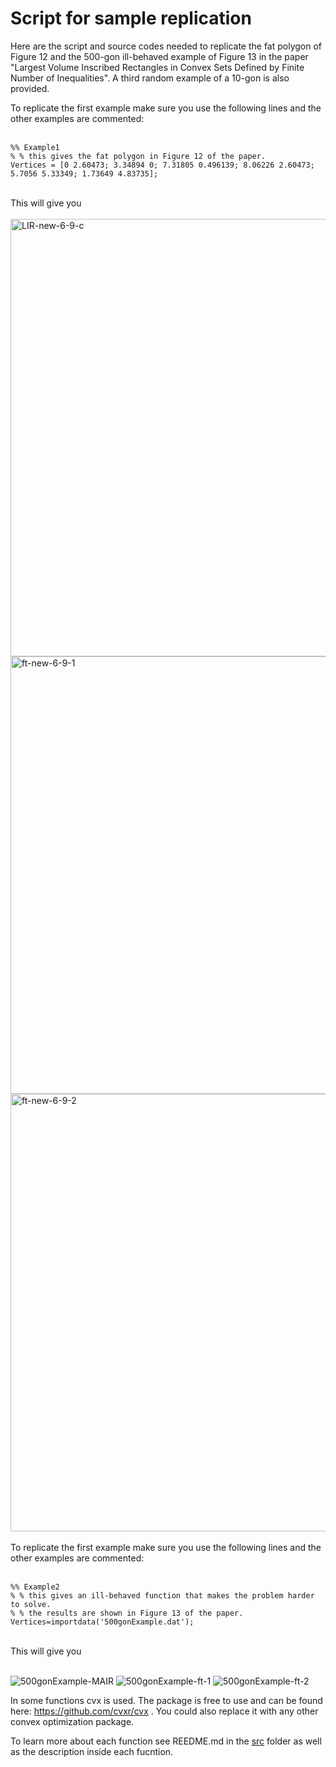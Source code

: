 # Script for sample replication

Here are the script and source codes needed to replicate the fat polygon of Figure 12 and the 500-gon ill-behaved example of Figure 13 in the paper "Largest Volume Inscribed Rectangles in Convex Sets Defined by Finite Number of Inequalities". A third random example of a 10-gon is also provided.

To replicate the first example make sure you use the following lines and the other examples are commented:
<br />
<br />
```
%% Example1
% % this gives the fat polygon in Figure 12 of the paper.
Vertices = [0 2.60473; 3.34894 0; 7.31805 0.496139; 8.06226 2.60473; 5.7056 5.33349; 1.73649 4.83735];
```
<br />
This will give you
<br />
<br />

<img width="700" alt="LIR-new-6-9-c" src="https://github.com/behroozim/2022.0239/assets/50671703/5735e4f5-ec81-49ef-9de2-9c3159b9172d">
<img width="700" alt="ft-new-6-9-1" src="https://github.com/behroozim/2022.0239/assets/50671703/24619e98-529b-4325-94cc-7184d91f1ffd">
<img width="700" alt="ft-new-6-9-2" src="https://github.com/behroozim/2022.0239/assets/50671703/8b904bbd-a10e-45a9-b31e-acade813727e">

<br />
<br />
To replicate the first example make sure you use the following lines and the other examples are commented:
<br />
<br />

```
%% Example2
% % this gives an ill-behaved function that makes the problem harder to solve.
% % the results are shown in Figure 13 of the paper.
Vertices=importdata('500gonExample.dat'); 
```
<br />
This will give you
<br />
<br />

![500gonExample-MAIR](https://github.com/behroozim/2022.0239/assets/50671703/120261f7-5ca0-430f-8257-521e3a8bc76d)
![500gonExample-ft-1](https://github.com/behroozim/2022.0239/assets/50671703/b99b9a73-3e04-407c-a9c8-b3b88a29b2d2)
![500gonExample-ft-2](https://github.com/behroozim/2022.0239/assets/50671703/80b3aa02-a319-47b6-a10b-1660229a1b84)

In some functions cvx is used. The package is free to use and can be found here: https://github.com/cvxr/cvx .
You could also replace it with any other convex optimization package.

To learn more about each function see REEDME.md in the [src](2022.0239/src/) folder as well as the description inside each fucntion.
